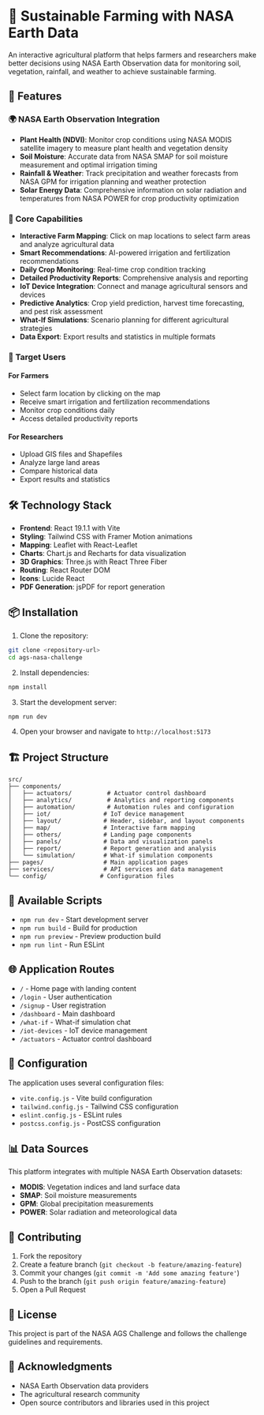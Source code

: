 # 🌱 Sustainable Farming with NASA Earth Data

An interactive agricultural platform that helps farmers and researchers make better decisions using NASA Earth Observation data for monitoring soil, vegetation, rainfall, and weather to achieve sustainable farming.

## 🚀 Features

### 🌍 NASA Earth Observation Integration
- **Plant Health (NDVI)**: Monitor crop conditions using NASA MODIS satellite imagery to measure plant health and vegetation density
- **Soil Moisture**: Accurate data from NASA SMAP for soil moisture measurement and optimal irrigation timing
- **Rainfall & Weather**: Track precipitation and weather forecasts from NASA GPM for irrigation planning and weather protection
- **Solar Energy Data**: Comprehensive information on solar radiation and temperatures from NASA POWER for crop productivity optimization

### 🎯 Core Capabilities
- **Interactive Farm Mapping**: Click on map locations to select farm areas and analyze agricultural data
- **Smart Recommendations**: AI-powered irrigation and fertilization recommendations
- **Daily Crop Monitoring**: Real-time crop condition tracking
- **Detailed Productivity Reports**: Comprehensive analysis and reporting
- **IoT Device Integration**: Connect and manage agricultural sensors and devices
- **Predictive Analytics**: Crop yield prediction, harvest time forecasting, and pest risk assessment
- **What-If Simulations**: Scenario planning for different agricultural strategies
- **Data Export**: Export results and statistics in multiple formats

### 👥 Target Users

#### For Farmers
- Select farm location by clicking on the map
- Receive smart irrigation and fertilization recommendations
- Monitor crop conditions daily
- Access detailed productivity reports

#### For Researchers
- Upload GIS files and Shapefiles
- Analyze large land areas
- Compare historical data
- Export results and statistics

## 🛠️ Technology Stack

- **Frontend**: React 19.1.1 with Vite
- **Styling**: Tailwind CSS with Framer Motion animations
- **Mapping**: Leaflet with React-Leaflet
- **Charts**: Chart.js and Recharts for data visualization
- **3D Graphics**: Three.js with React Three Fiber
- **Routing**: React Router DOM
- **Icons**: Lucide React
- **PDF Generation**: jsPDF for report generation

## 📦 Installation

1. Clone the repository:
```bash
git clone <repository-url>
cd ags-nasa-challenge
```

2. Install dependencies:
```bash
npm install
```

3. Start the development server:
```bash
npm run dev
```

4. Open your browser and navigate to `http://localhost:5173`

## 🏗️ Project Structure

```
src/
├── components/
│   ├── actuators/          # Actuator control dashboard
│   ├── analytics/          # Analytics and reporting components
│   ├── automation/         # Automation rules and configuration
│   ├── iot/               # IoT device management
│   ├── layout/            # Header, sidebar, and layout components
│   ├── map/               # Interactive farm mapping
│   ├── others/            # Landing page components
│   ├── panels/            # Data and visualization panels
│   ├── report/            # Report generation and analysis
│   └── simulation/        # What-if simulation components
├── pages/                 # Main application pages
├── services/              # API services and data management
└── config/               # Configuration files
```

## 🚀 Available Scripts

- `npm run dev` - Start development server
- `npm run build` - Build for production
- `npm run preview` - Preview production build
- `npm run lint` - Run ESLint

## 🌐 Application Routes

- `/` - Home page with landing content
- `/login` - User authentication
- `/signup` - User registration
- `/dashboard` - Main dashboard
- `/what-if` - What-if simulation chat
- `/iot-devices` - IoT device management
- `/actuators` - Actuator control dashboard

## 🔧 Configuration

The application uses several configuration files:
- `vite.config.js` - Vite build configuration
- `tailwind.config.js` - Tailwind CSS configuration
- `eslint.config.js` - ESLint rules
- `postcss.config.js` - PostCSS configuration

## 📊 Data Sources

This platform integrates with multiple NASA Earth Observation datasets:
- **MODIS**: Vegetation indices and land surface data
- **SMAP**: Soil moisture measurements
- **GPM**: Global precipitation measurements
- **POWER**: Solar radiation and meteorological data

## 🤝 Contributing

1. Fork the repository
2. Create a feature branch (`git checkout -b feature/amazing-feature`)
3. Commit your changes (`git commit -m 'Add some amazing feature'`)
4. Push to the branch (`git push origin feature/amazing-feature`)
5. Open a Pull Request

## 📄 License

This project is part of the NASA AGS Challenge and follows the challenge guidelines and requirements.

## 🌟 Acknowledgments

- NASA Earth Observation data providers
- The agricultural research community
- Open source contributors and libraries used in this project
